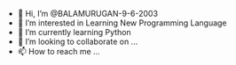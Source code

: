 - 👋 Hi, I’m @BALAMURUGAN-9-6-2003
- 👀 I’m interested in Learning New Programming Language
- 🌱 I’m currently learning Python
- 💞️ I’m looking to collaborate on ...
- 📫 How to reach me ...

<!---
BALAMURUGAN-9-6-2003/BALAMURUGAN-9-6-2003 is a ✨ special ✨ repository because its `README.md` (this file) appears on your GitHub profile.
You can click the Preview link to take a look at your changes.
--->
